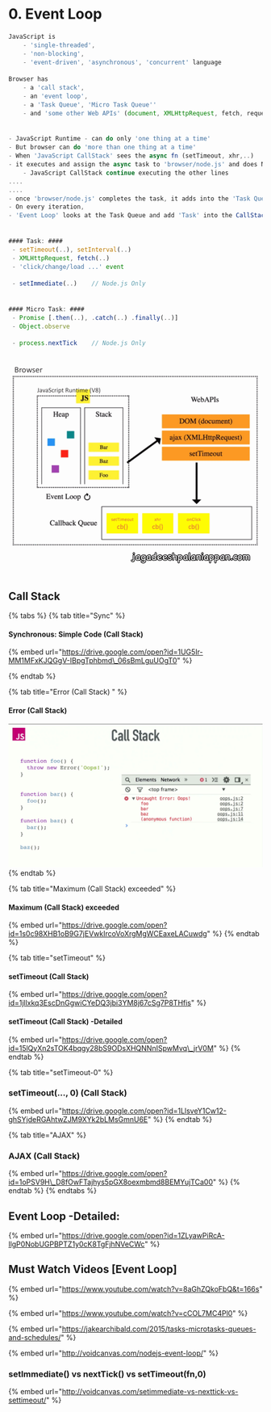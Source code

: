 # 0. Event Loop

```javascript
JavaScript is 
    - 'single-threaded', 
    - 'non-blocking', 
    - 'event-driven', 'asynchronous', 'concurrent' language

Browser has 
    - a 'call stack', 
    - an 'event loop', 
    - a 'Task Queue', 'Micro Task Queue''
    - and 'some other Web APIs' (document, XMLHttpRequest, fetch, requestAnimationFrame)


- JavaScript Runtime - can do only 'one thing at a time'
- But browser can do 'more than one thing at a time'
- When 'JavaScript CallStack' sees the async fn (setTimeout, xhr,..)
- it executes and assign the async task to 'browser/node.js' and does NOT wait for the completion
    - JavaScript CallStack continue executing the other lines
....
....    
- once 'browser/node.js' completes the task, it adds into the 'Task Queue'
- On every iteration,
- 'Event Loop' looks at the Task Queue and add 'Task' into the CallStack (whenever the current CallStack gets empty)


#### Task: ####
 - setTimeout(..), setInterval(..)
 - XMLHttpRequest, fetch(..)
 - 'click/change/load ...' event
 
 - setImmediate(..)    // Node.js Only
 

#### Micro Task: ####
 - Promise [.then(..), .catch(..) .finally(..)]
 - Object.observe
 
 - process.nextTick    // Node.js Only
 
```



![](../../../.gitbook/assets/browser.gif)

## Call Stack

{% tabs %}
{% tab title="Sync" %}
#### Synchronous: Simple Code \(Call Stack\)

{% embed url="https://drive.google.com/open?id=1UG5Ir-MM1MFxKJQGgV-IBpgTphbmd\_06sBmLguUOgT0" %}

 
{% endtab %}

{% tab title="Error \(Call Stack\) " %}
#### Error \(Call Stack\)

![](../../../.gitbook/assets/js-callstack-err.png)
{% endtab %}

{% tab title="Maximum \(Call Stack\) exceeded" %}
#### Maximum \(Call Stack\) exceeded

{% embed url="https://drive.google.com/open?id=1s0c98XHB1oB9G7jEVwkIrcoVoXrgMgWCEaxeLACuwdg" %}
{% endtab %}

{% tab title="setTimeout" %}
#### setTimeout \(Call Stack\) 

{% embed url="https://drive.google.com/open?id=1jllxkq3EscDnGgwiCYeDQ3jbi3YM8j67cSg7P8THfis" %}

#### 

#### setTimeout \(Call Stack\)  -Detailed

{% embed url="https://drive.google.com/open?id=15lQyXn2sTOK4bqgy28bS9ODsXHQNNnISpwMvq\_jrV0M" %}
{% endtab %}

{% tab title="setTimeout-0" %}
### setTimeout\(..., 0\) \(Call Stack\) 

{% embed url="https://drive.google.com/open?id=1LlsveY1Cw12-ghSYjdeRGAhtwZJM9XYk2bLMsGmnU6E" %}
{% endtab %}

{% tab title="AJAX" %}
### AJAX \(Call Stack\) 

{% embed url="https://drive.google.com/open?id=1oPSV9H\_D8fOwFTajhys5pGX8oexmbmd8BEMYujTCa00" %}
{% endtab %}
{% endtabs %}

### 

## Event Loop -Detailed:

{% embed url="https://drive.google.com/open?id=1ZLyawPiRcA-llgP0NobUGPBPTZ1y0cK8TgFjhNVeCWc" %}



### 

### 

### 

### 

### 

### 



### 



### 



## Must Watch Videos \[Event Loop\]

{% embed url="https://www.youtube.com/watch?v=8aGhZQkoFbQ&t=166s" %}

{% embed url="https://www.youtube.com/watch?v=cCOL7MC4Pl0" %}

{% embed url="https://jakearchibald.com/2015/tasks-microtasks-queues-and-schedules/" %}

{% embed url="http://voidcanvas.com/nodejs-event-loop/" %}

### setImmediate\(\) vs nextTick\(\) vs setTimeout\(fn,0\)

{% embed url="http://voidcanvas.com/setimmediate-vs-nexttick-vs-settimeout/" %}



